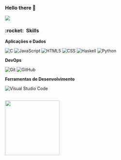 ### Hello there 👋

![](https://komarev.com/ghpvc/?username=Duarte0903&color=006bed)

<h3> :rocket: &nbsp;Skills </h3>

**Aplicações e Dados**

  ![C](https://img.shields.io/badge/-C-333333?style=flat&logo=C%2B%2B&logoColor=00599C)
  ![JavaScript](https://img.shields.io/badge/-JavaScript-333333?style=flat&logo=javascript)
  ![HTML5](https://img.shields.io/badge/-HTML5-333333?style=flat&logo=HTML5)
  ![CSS](https://img.shields.io/badge/-CSS-333333?style=flat&logo=CSS3&logoColor=1572B6)
  ![Haskell](https://img.shields.io/badge/-Haskell-333333?style=flat&logo=Haskell)
  ![Python](https://img.shields.io/badge/-Python-333333?style=flat&logo=Python)

**DevOps**

  ![Git](https://img.shields.io/badge/-Git-333333?style=flat&logo=git)
  ![GitHub](https://img.shields.io/badge/-GitHub-333333?style=flat&logo=github)

**Ferramentas de Desenvolvimento**

  ![Visual Studio Code](https://img.shields.io/badge/-Visual%20Studio%20Code-333333?style=flat&logo=visual-studio-code&logoColor=007ACC)

<br/>

<a href="https://github.com/Duarte0903">
  <img height="180em" src="https://github-readme-stats.vercel.app/api?username=Duarte0903&theme=dracula&show_icons=true" />
</a>

<br/>
